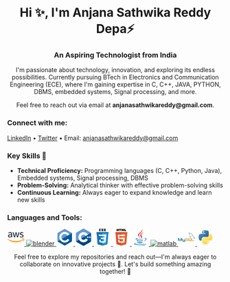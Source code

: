<h1 align="center">Hi ✨, I'm Anjana Sathwika Reddy Depa⚡️</h1>
<h3 align="center">An Aspiring Technologist from India</h3>

<p align="center">I'm passionate about technology, innovation, and exploring its endless possibilities. Currently pursuing BTech in Electronics and Communication Engineering (ECE), where I'm gaining expertise in C, C++, JAVA, PYTHON, DBMS, embedded systems, Signal processing, and more.</p>

<p align="center">Feel free to reach out via email at <strong>anjanasathwikareddy@gmail.com</strong>.</p>

<h3 align="left">Connect with me:</h3>
<p align="left">
  <a href="https://www.linkedin.com/in/anjana-sathwika-reddy-depa-03a093282/" target="_blank" rel="noopener noreferrer">LinkedIn</a> •
  <a href="https://twitter.com/AnjanaDepa" target="_blank" rel="noopener noreferrer">Twitter</a> •
  Email: <a href="mailto:anjanasathwikareddy@gmail.com">anjanasathwikareddy@gmail.com</a>
</p>

<h3 align="left">Key Skills 🔧</h3>
<ul>
  <li><strong>Technical Proficiency:</strong> Programming languages (C, C++, Python, Java), Embedded systems, Signal processing, DBMS</li>
  <li><strong>Problem-Solving:</strong> Analytical thinker with effective problem-solving skills</li>
  <li><strong>Continuous Learning:</strong> Always eager to expand knowledge and learn new skills</li>
</ul>

<h3 align="left">Languages and Tools:</h3>
<p align="left">
  
  <a href="https://aws.amazon.com" target="_blank" rel="noopener noreferrer"> <img src="https://raw.githubusercontent.com/devicons/devicon/master/icons/amazonwebservices/amazonwebservices-original-wordmark.svg" alt="aws" width="40" height="40"/> </a>
  <a href="https://www.blender.org/" target="_blank" rel="noopener noreferrer"> <img src="https://download.blender.org/branding/community/blender_community_badge_white.svg" alt="blender" width="40" height="40"/> </a>
  <a href="https://www.cprogramming.com/" target="_blank" rel="noopener noreferrer"> <img src="https://raw.githubusercontent.com/devicons/devicon/master/icons/c/c-original.svg" alt="c" width="40" height="40"/> </a>
  <a href="https://www.w3schools.com/cpp/" target="_blank" rel="noopener noreferrer"> <img src="https://raw.githubusercontent.com/devicons/devicon/master/icons/cplusplus/cplusplus-original.svg" alt="cplusplus" width="40" height="40"/> </a>
  <a href="https://www.w3schools.com/css/" target="_blank" rel="noopener noreferrer"> <img src="https://raw.githubusercontent.com/devicons/devicon/master/icons/css3/css3-original-wordmark.svg" alt="css3" width="40" height="40"/> </a>
  <a href="https://www.w3.org/html/" target="_blank" rel="noopener noreferrer"> <img src="https://raw.githubusercontent.com/devicons/devicon/master/icons/html5/html5-original-wordmark.svg" alt="html5" width="40" height="40"/> </a>
  <a href="https://www.java.com" target="_blank" rel="noopener noreferrer"> <img src="https://raw.githubusercontent.com/devicons/devicon/master/icons/java/java-original.svg" alt="java" width="40" height="40"/> </a>
  <a href="https://www.mathworks.com/" target="_blank" rel="noopener noreferrer"> <img src="https://upload.wikimedia.org/wikipedia/commons/2/21/Matlab_Logo.png" alt="matlab" width="40" height="40"/> </a>
  <a href="https://www.mysql.com/" target="_blank" rel="noopener noreferrer"> <img src="https://raw.githubusercontent.com/devicons/devicon/master/icons/mysql/mysql-original-wordmark.svg" alt="mysql" width="40" height="40"/> </a>
  <a href="https://www.python.org" target="_blank" rel="noopener noreferrer"> <img src="https://raw.githubusercontent.com/devicons/devicon/master/icons/python/python-original.svg" alt="python" width="40" height="40"/> </a>
</p>

<p align="center">Feel free to explore my repositories and reach out—I'm always eager to collaborate on innovative projects 🌈. Let's build something amazing together! 🚀</p>
